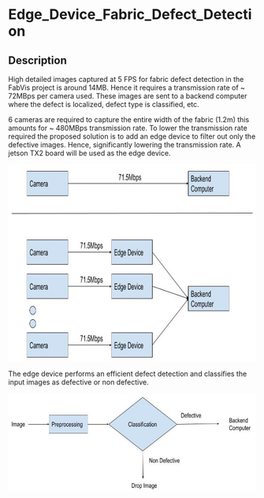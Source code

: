 # Edge_Device_Fabric_Defect_Detection

## Description

High detailed images captured at 5 FPS for fabric defect detection in the FabVis project is around 14MB. Hence it requires a transmission rate of ~ 72MBps per camera used. These images are sent to a backend computer where the defect is localized, defect type is classified, etc.

6 cameras are required to capture the entire width of the fabric (1.2m) this amounts for ~ 480MBps transmission rate. 
To lower the transmission rate required the proposed solution is to add an edge device to filter out only the defective images. Hence, significantly lowering the transmission rate. A jetson TX2 board will be used as the edge device.

<img src="/images/ProbNSol.jpg" width="800" height="400">


The edge device performs an efficient defect detection and classifies the input images as defective or non defective.

<img src="/images/Edge.jpg"  height="200">


